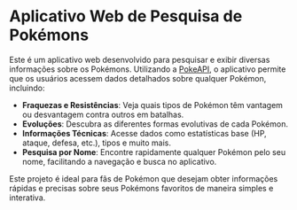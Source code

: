 # Aplicativo Web de Pesquisa de Pokémons

Este é um aplicativo web desenvolvido para pesquisar e exibir diversas informações sobre os Pokémons. Utilizando a [PokeAPI](https://pokeapi.co/), o aplicativo permite que os usuários acessem dados detalhados sobre qualquer Pokémon, incluindo:

- **Fraquezas e Resistências**: Veja quais tipos de Pokémon têm vantagem ou desvantagem contra outros em batalhas.
- **Evoluções**: Descubra as diferentes formas evolutivas de cada Pokémon.
- **Informações Técnicas**: Acesse dados como estatísticas base (HP, ataque, defesa, etc.), tipos e muito mais.
- **Pesquisa por Nome**: Encontre rapidamente qualquer Pokémon pelo seu nome, facilitando a navegação e busca no aplicativo.

Este projeto é ideal para fãs de Pokémon que desejam obter informações rápidas e precisas sobre seus Pokémons favoritos de maneira simples e interativa.
